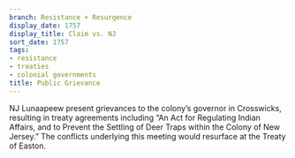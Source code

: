 ```yaml
---
branch: Resistance + Resurgence
display_date: 1757
display_title: Claim vs. NJ
sort_date: 1757
tags:
- resistance
- treaties
- colonial governments
title: Public Grievance
---
```


﻿NJ Lunaapeew present grievances to the colony’s governor in Crosswicks, resulting in treaty agreements including “An Act for Regulating Indian Affairs, and to Prevent the Settling of Deer Traps within the Colony of New Jersey.” The conflicts underlying this meeting would resurface at the Treaty of Easton.